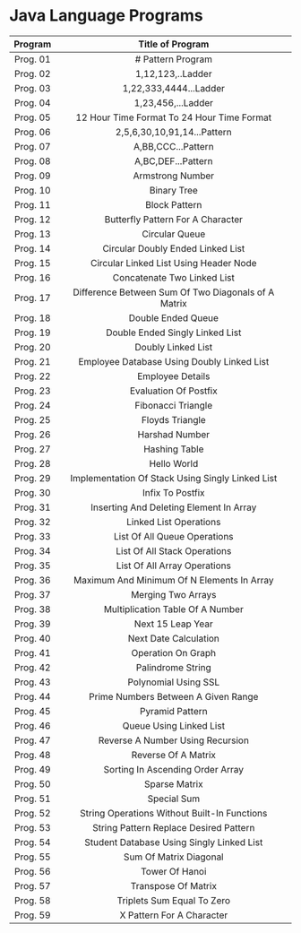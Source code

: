 # Java Language Programs

|    Program      |                               Title of Program                                | 
| :-------------: | :---------------------------------------------------------------------------: |  
|    Prog. 01     |                               # Pattern Program                               |         
|    Prog. 02     |                                1,12,123,..Ladder                              |         
|    Prog. 03     |                             1,22,333,4444...Ladder                            |         
|    Prog. 04     |                               1,23,456,...Ladder                              |          
|    Prog. 05     |                   12 Hour Time Format To 24 Hour Time Format                  |         
|    Prog. 06     |                           2,5,6,30,10,91,14...Pattern                         |         
|    Prog. 07     |                               A,BB,CCC...Pattern                              |         
|    Prog. 08     |                               A,BC,DEF...Pattern                              |       
|    Prog. 09     |                                Armstrong Number                               |       
|    Prog. 10     |                                  Binary Tree                                  |        
|    Prog. 11     |                                 Block Pattern                                 |         
|    Prog. 12     |                       Butterfly Pattern For A Character                       |         
|    Prog. 13     |                                 Circular Queue                                |          
|    Prog. 14     |                       Circular Doubly Ended Linked List                       |         
|    Prog. 15     |                     Circular Linked List Using Header Node                    |         
|    Prog. 16     |                          Concatenate Two Linked List                          |          
|    Prog. 17     |                 Difference Between Sum Of Two Diagonals of A Matrix           |         
|    Prog. 18     |                               Double Ended Queue                              |         
|    Prog. 19     |                        Double Ended Singly Linked List                        |         
|    Prog. 20     |                               Doubly Linked List                              |      
|    Prog. 21     |                    Employee Database Using Doubly Linked List                 |       
|    Prog. 22     |                                Employee Details                               |          
|    Prog. 23     |                              Evaluation Of Postfix                            |         
|    Prog. 24     |                               Fibonacci Triangle                              |        
|    Prog. 25     |                                Floyds Triangle                                |        
|    Prog. 26     |                                Harshad Number                                 |        
|    Prog. 27     |                                Hashing Table                                  |        
|    Prog. 28     |                                 Hello World                                   |        
|    Prog. 29     |                Implementation Of Stack Using Singly Linked List               |       
|    Prog. 30     |                               Infix To Postfix                                |          
|    Prog. 31     |                      Inserting And Deleting Element In Array                  |          
|    Prog. 32     |                            Linked List Operations                             |        
|    Prog. 33     |                        List Of All Queue Operations                           |        
|    Prog. 34     |                        List Of All Stack Operations                           |         
|    Prog. 35     |                        List Of All Array Operations                           |          
|    Prog. 36     |                  Maximum And Minimum Of N Elements In Array                   |        
|    Prog. 37     |                             Merging Two Arrays                                |          
|    Prog. 38     |                        Multiplication Table Of A Number                       |         
|    Prog. 39     |                             Next 15 Leap Year                                 |       
|    Prog. 40     |                          Next Date Calculation                                |          
|    Prog. 41     |                            Operation On Graph                                 |        
|    Prog. 42     |                            Palindrome String                                  |         
|    Prog. 43     |                           Polynomial Using SSL                                |         
|    Prog. 44     |                    Prime Numbers Between A Given Range                        |       
|    Prog. 45     |                            Pyramid Pattern                                    |         
|    Prog. 46     |                        Queue Using Linked List                                |         
|    Prog. 47     |                     Reverse A Number Using Recursion                          |         
|    Prog. 48     |                           Reverse Of A Matrix                                 |       
|    Prog. 49     |                     Sorting In Ascending Order Array                          |       
|    Prog. 50     |                              Sparse Matrix                                    |        
|    Prog. 51     |                               Special Sum                                     |        
|    Prog. 52     |                 String Operations Without Built-In Functions                  |         
|    Prog. 53     |                   String Pattern Replace Desired Pattern                      |        
|    Prog. 54     |                 Student Database Using Singly Linked List                     |      
|    Prog. 55     |                          Sum Of Matrix Diagonal                               |        
|    Prog. 56     |                              Tower Of Hanoi                                   |        
|    Prog. 57     |                           Transpose Of Matrix                                 |         
|    Prog. 58     |                        Triplets Sum Equal To Zero                             |       
|    Prog. 59     |                        X Pattern For A Character                              |         

